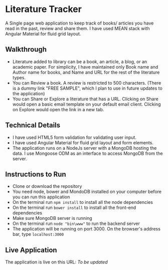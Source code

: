 # Literature Tracker

A Single page web application to keep track of books/ articles you have read in the past, review and share them. I have used MEAN stack with Angular Material for fluid grid layout.

## Walkthrough

* Literature added to library can be a book, an article, a blog, or an academic paper. For simplicity, I have maintained only Book name and Author name for books, and Name and URL for the rest of the literature types.
* You can Review a book. A review is restricted to 500 characters. (There is a dummy link "FREE SAMPLE", which I plan to use in future updates to the application)
* You can Share or Explore a literature that has a URL. Clicking on Share would open a basic email template on your default email client. Clicking on Explore would open the link in a new tab.

## Technical Details

* I have used HTML5 form validation for validating user input.
* I have used Angular Material for fluid grid layout and form elements.
* The application runs on a NodeJs server with a MongoDB hosting the data. I use Mongoose ODM as an interface to access MongoDB from the server.

## Instructions to Run

* Clone or download the repository
* You need node, bower and MondoDB installed on your computer before you can run this application
* On the terminal run `npm install` to install all the node dependencies
* On the terminal run `bower install` to install all the front-end dependencies
* Make sure MongoDB server is running
* On the terminal run `node "bin\www"` to run the backend server
* The application will be running on port 3000. On the browser's address bar, type `localhost:3000`

## Live Application

The application is live on this URL: *To be updated*

